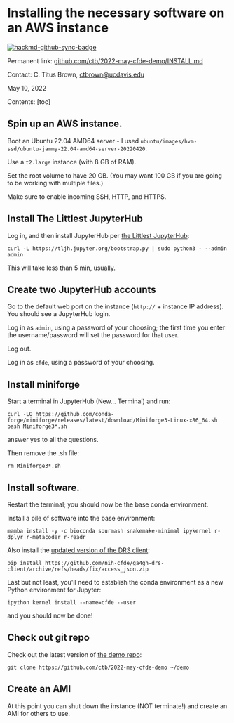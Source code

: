 # Installing the necessary software on an AWS instance

[![hackmd-github-sync-badge](https://hackmd.io/rrjnYcZ3QemfuDpt82oomw/badge)](https://hackmd.io/rrjnYcZ3QemfuDpt82oomw)

Permanent link: [github.com/ctb/2022-may-cfde-demo/INSTALL.md](https://github.com/ctb/2022-may-cfde-demo/blob/main/INSTALL.md)

Contact: C. Titus Brown, ctbrown@ucdavis.edu

May 10, 2022

Contents:
[toc]

## Spin up an AWS instance.

Boot an Ubuntu 22.04 AMD64 server - I used `ubuntu/images/hvm-ssd/ubuntu-jammy-22.04-amd64-server-20220420`.

Use a `t2.large` instance (with 8 GB of RAM).

Set the root volume to have 20 GB. (You may want 100 GB if you are going to be working with multiple files.)

Make sure to enable incoming SSH, HTTP, and HTTPS.

## Install The Littlest JupyterHub

Log in, and then install JupyterHub per [the Littlest JupyterHub](https://tljh.jupyter.org/en/latest/):

```
curl -L https://tljh.jupyter.org/bootstrap.py | sudo python3 - --admin admin
```

This will take less than 5 min, usually.

## Create two JupyterHub accounts

Go to the default web port on the instance (`http://` + instance IP address). You should see a JupyterHub login.

Log in as `admin`, using a password of your choosing; the first time you enter the username/password will set the password for that user.

Log out.

Log in as `cfde`, using a password of your choosing.

## Install miniforge

Start a terminal in JupyterHub (New... Terminal) and run:

```
curl -LO https://github.com/conda-forge/miniforge/releases/latest/download/Miniforge3-Linux-x86_64.sh
bash Miniforge3*.sh
```
answer yes to all the questions.

Then remove the .sh file:
```
rm Miniforge3*.sh
```

## Install software.

Restart the terminal; you should now be the base conda environment.

Install a pile of software into the base environment:
```
mamba install -y -c bioconda sourmash snakemake-minimal ipykernel r-dplyr r-metacoder r-readr
```

Also install the [updated version of the DRS client](https://github.com/ga4gh/ga4gh-drs-client/pull/7):

```
pip install https://github.com/nih-cfde/ga4gh-drs-client/archive/refs/heads/fix/access_json.zip
```

Last but not least, you'll need to establish the conda environment as a new Python environment for Jupyter:
```
ipython kernel install --name=cfde --user
```

and you should now be done!

## Check out git repo

Check out the latest version of [the demo repo](https://github.com/ctb/2022-may-cfde-demo):

```
git clone https://github.com/ctb/2022-may-cfde-demo ~/demo
```

## Create an AMI

At this point you can shut down the instance (NOT terminate!) and create an AMI for others to use.
